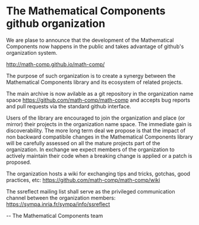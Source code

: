 # The Mathematical Components github organization

We are plase to announce that the development of the Mathematical Components now
happens in the public and takes advantage of github's organization system.

http://math-comp.github.io/math-comp/

The purpose of such organization is to create a synergy between the Mathematical Components
library and its ecosystem of related projects.

The main archive is now avilable as a git repository in the organization name space
https://github.com/math-comp/math-comp and accepts bug reports and pull requests via
the standard github interface.

Users of the library are encouraged to join the organization and place (or mirror) their projects
in the organization name space.  The immediate gain is discoverability.  The more long term deal
we propose is that the impact of non backward compatibile changes in the Mathematical Components
library will be carefully assessed on all the mature projects part of the organization.  In
exchange we expect members of the organization to actively maintain their code when a breaking
change is applied or a patch is proposed.

The organization hosts a wiki for exchanging tips and tricks, gotchas, good practices, etc:
https://github.com/math-comp/math-comp/wiki

The ssreflect mailing list shall serve as the privileged communication channel between the
organization members: https://sympa.inria.fr/sympa/info/ssreflect

-- The Mathematical Components team
